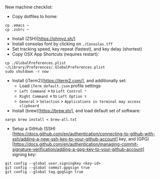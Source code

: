 New machine checklist:

* Copy dotfiles to home:
```
cp .emacs ~
cp .zshrc ~
```
* Install (ZSH)[https://ohmyz.sh/]
* Install consolas font by clicking on `./Consolas.tff`
* Set tracking speed, key repeat (fastest), and key delay (shortest)
* Copy OSX App Shortcuts (requires restart):
```
cp ./GlobalPreferences.plist ~/Library/Preferences/.GlobalPreferences.plist
sudo shutdown -r now
```
* Install (iTerm2)[https://iterm2.com/], and additionally set:
  * Load `iTerm_default.json` profile settings
  * `Left Command ⌘` to `Left Control ⌃`
  * `Right Command ⌘` to `Left Option ⌥`
  * `General` > `Selection` > `Applications in terminal may access clipboard`
* Install (brew)[https://brew.sh/], and load default set of software:
```
xargs brew install < brew-all.txt
```
* Setup a GitHub (SSH)[https://docs.github.com/en/authentication/connecting-to-github-with-ssh/adding-a-new-ssh-key-to-your-github-account] key, and (GPG)[https://docs.github.com/en/authentication/managing-commit-signature-verification/adding-a-gpg-key-to-your-github-account] signing key:
```
git config --global user.signingkey <key-id>
git config --global commit.gpgsign true
git config --global tag.gpgSign true
```